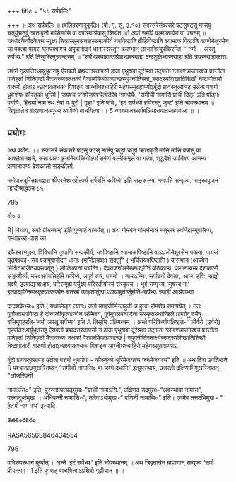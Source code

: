 +++
title = "५८ सर्पबलिः"

+++
॥ अथ सर्पबलिः ॥ (बलिहरणानुकृतिः) (बो. गृ. सू. ३.१०) संवत्सरेसंवत्सरे षट्सुषट्सु मासेषु चतुर्युचतुर्षु ऋतावृतौ मासिमासि वा वर्षास्वाश्रेषासु क्रियेत ॥1 अपां समीपे वल्मीकाग्रेण वा पचनम् ॥ गन्धोदकैर्वोदकैश्चाभ्युक्ष्य चित्रास्सुमसनसस्सम्प्रकीर्य यवपिष्टानि ब्रीहिपिष्टानि श्यामाक पिष्टानि वाज्येनेक्षुरसेन चा पक्त्वा पायसं घृतपक्वांश्च अपूपानोदनं धानास्सरतून करम्भान् लाजानित्युपकिरन्ति-" नमो । अस्तु सर्पेभ्यः" इति तिसृभिरनुच्छन्दसम् ॥ “सर्पेभ्यस्वाहाऽऽश्रेषाभ्यस्स्वाहा दन्दशूकेभ्यस्स्वाहा इति त्रयस्स्वाहाकाराः

उर्वरो गृहपतिरध्वयुधृतराष्ट्र ऐरावतो ब्रह्मदत्तस्तापसो होता पृथुश्रवा दूरेश्रवा उद्गाता ग्लावश्चाजगरश्च प्रस्तोता प्रतिहर्ता शितिपृष्ठो मैत्रावरुणस्तक्षको वैशालकिर्बाह्मणाच्छंस्युपनीतिस्ता_स्सदस्यशिखातिशिखौ नेष्टापोतारौ वारुणो होताs च्छावाकश्चकः पिशङ्ग आग्नीधश्चाहिरी महेयस्सुब्रह्मण्योऽर्बुदो ग्रावस्तुत्साण्ड उन्नेता पशगो ध्रुवगोपः कौस्तुको धुरिमे | जयश्च जनमेजयश्चेत्येतैरेव नामधेयैः, 'समीची नामासि प्राची दिक्' इति षड्भिः पर्यायैः, ‘हेतयो नाम स्थ तेषां वः पुरो | गृहाः' इति षभिः, 'इदं सर्पेभ्यो हविरस्तु जुष्टं' इति चोपस्थानम् ॥ त्रिवृतान्नेन ब्राह्मणान्सम्पूज्य आशिषो वाचयित्वा।। 5 व्याख्यातस्सर्पबलियाख्यातस्सर्पबालः ॥ ।
## प्रयोगः
अथ प्रयोगः ।। संवत्सरे संवत्सरे षट्सु षट्सु मासेषु चतुर्ष चतुर्ष ऋतावृतौ मासि मासि वर्षासु वा आश्लेषानक्षत्रे, कर्ता प्रातः कृतनित्यक्रियोऽपां समीपं वल्मीकमूलं वा गत्वा, शुद्धदेशे उपविश्य आचम्य प्राणानायम्य देशकालौ सङ्कीर्त्य,

ममोपात्तदुरितक्षयद्वारा श्रीपरमेश्वरप्रीत्यर्थ सर्पबलिं करिष्ये' इति सङ्कल्प्य, गणपति सम्पूज्य, मातृकापूजनं नान्दीश्राद्धञ्च ८५

795

बो० ब्र

R| विधाय, सर्पाः प्रीयन्ताम्' इति पुण्याहं वाचयेत् ॥ अथ गोमयेन गोमर्चमात्रं चतुरस्र स्थण्डिलमुपलिप्य, गन्धोदको-पास का

दकैश्चाभ्युक्ष्य, विविधानि पुष्पाणि सम्प्रकीर्य, यवपिष्टानि श्यामाकपिष्टानि वाऽऽज्येनेक्षुरसेन पक्त्वा, पायसं घृतपक्का- सब श्चापूपानोदनं धानाः (भर्जितयवाः) सक्तूनि ( भर्जितयवपिष्टानि ) करम्भान् (आज्येन मिश्रितभर्जितयवसक्तून् ) लौकिकानो पचन्ति। देवयजनोल्लेखनाद्यग्निं प्रतिष्ठाप्य, प्राणानायम्य देशकालौ सङ्कीर्त्य, मम०सर्पबलिहोंमें करिष्ये, अपूर्व तंत्रं, पचनो । नामाऽग्निः, सर्पादयो देवताः, आज्यं हविः, सद्यो यक्ष्ये, इत्याद्यन्वाधाय, परिसमूह्य पर्युक्ष्य परिस्तीर्याज्यं संस्कृत्य । भुवं सम्मृज्य ‘जुषस्व नः' इत्याद्याग्निमलंकृत्याऽऽज्येन चतस्रो व्याहृतीर्तुत्वाऽऽज्याहुतीर्जुहोति-सर्पेभ्यः स्वाही आश्रेषाभ्या

दन्दशकेभ्यः० इति ( यथालिङ्गं त्यागः) ततो व्याहृतीमिन्दाहुती च हुत्वा होमशेष समापयेत् ॥ ततः पूर्वोक्तयवपिष्टा है दीन्यकीकृत्याज्येन सम्मिश्य, पूर्वमुपलेपनादिना संस्कृतस्थाण्डिले प्रागग्रेषु दर्भेषु बलिमुपहरति-'नमो अस्तु सर्पेभ्यः' इति A तिसृभिः प्रतिमन्त्रम् । अन्ते परिषिच्योपतिष्ठते-“ जीर्वरो (उर्वरो) गृहपतिरध्वर्युधृतराष्ट्र ऐरावतो ब्रह्मदत्तस्तापसो न होता पृथुश्रवा दूरेश्रवा उद्गाता ग्लावश्चाजगरश्च प्रस्तोता प्रतिहर्ता शितिपृष्ठो मैत्रावरुणः तक्षको वैशालकिर्ब्राह्मणाच्छं | स्युपनीतिस्तार्क्ष्यस्सदस्यशिखातिशिखौ नेष्टापोतारौ वारुणो होताऽच्छावाकश्चकः पिशङ्ग आग्नीधश्चाहिरो महेयस्सुब्रह्मण्योऽ

बुंदो प्रावस्तुत्साण्ड उन्नेता पशगो धुवगोपः - कौस्तुको धुरिमेजयश्च जनमेजयश्च" इति ॥ अथ दिश उपतिष्ठते R पश्चात्प्राइमुखस्तिष्ठन् “समीची नामासि० वां जम्भे दधामि” इत्युपस्थाय, उत्तरतो दक्षिणाभिमुखस्तिष्ठन्-"ओजस्विनी

नामाऽसि०" इति, पुरस्तात्प्रत्यङ्मुखः-"प्राची नामाऽसि.", दक्षिणत उदमुखः–“अवस्थावा नामास", पश्चादूर्ध्वमुखः । अधिपत्नी नामासि०", तत्रैवाऽधोमुखः-" वशिनी नामासि०" इति। एवमेव तत्तदभिमुखः- " हेतयो नाम स्थ' इत्यादि

శతకంరకరం

RASA5656S846434554

796

पभिरुपस्थानं कुर्यात् ॥ अन्ते ‘इदं सर्पेभ्यः' इति चोपस्थानम् ॥ अथ त्रिवृतान्नेन ब्राह्मणान् सम्पूज्य ‘सर्पाः प्रीयन्ताम् ' 1 इति पुण्याहं वाचयित्वाऽऽशिषो गृह्णीयात् ॥ ॥